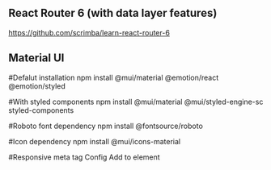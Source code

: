 ## React Router 6 (with data layer features)
https://github.com/scrimba/learn-react-router-6

## Material UI
#Defalut installation
npm install @mui/material @emotion/react @emotion/styled

#With styled components
npm install @mui/material @mui/styled-engine-sc styled-components

#Roboto font dependency
npm install @fontsource/roboto

#Icon dependency
npm install @mui/icons-material

#Responsive meta tag Config
Add <meta name="viewport" content="initial-scale=1, width=device-width" /> to <head> element